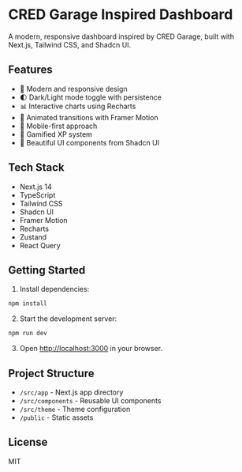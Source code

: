 # CRED Garage Inspired Dashboard

A modern, responsive dashboard inspired by CRED Garage, built with Next.js, Tailwind CSS, and Shadcn UI.

## Features

- 🎨 Modern and responsive design
- 🌓 Dark/Light mode toggle with persistence
- 📊 Interactive charts using Recharts
- 🎨 Animated transitions with Framer Motion
- 📱 Mobile-first approach
- 🎯 Gamified XP system
- 💎 Beautiful UI components from Shadcn UI

## Tech Stack

- Next.js 14
- TypeScript
- Tailwind CSS
- Shadcn UI
- Framer Motion
- Recharts
- Zustand
- React Query

## Getting Started

1. Install dependencies:
```bash
npm install
```

2. Start the development server:
```bash
npm run dev
```

3. Open [http://localhost:3000](http://localhost:3000) in your browser.

## Project Structure

- `/src/app` - Next.js app directory
- `/src/components` - Reusable UI components
- `/src/theme` - Theme configuration
- `/public` - Static assets

## License

MIT
